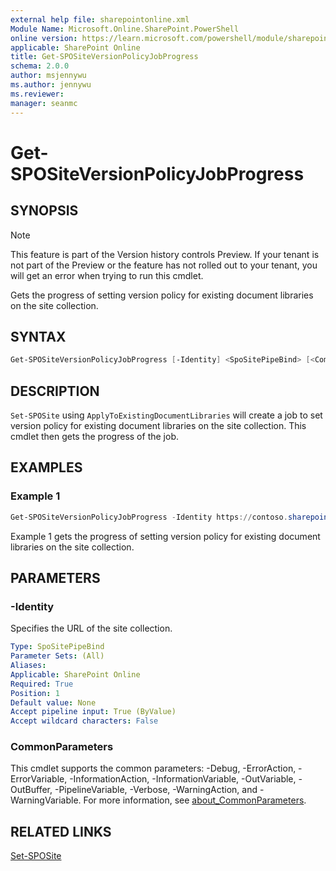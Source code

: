 ```yaml
---
external help file: sharepointonline.xml
Module Name: Microsoft.Online.SharePoint.PowerShell
online version: https://learn.microsoft.com/powershell/module/sharepoint-online/get-spositeversionpolicyjobprogress
applicable: SharePoint Online
title: Get-SPOSiteVersionPolicyJobProgress
schema: 2.0.0
author: msjennywu
ms.author: jennywu
ms.reviewer:
manager: seanmc
---
```


# Get-SPOSiteVersionPolicyJobProgress

## SYNOPSIS

> [!NOTE]
> This feature is part of the Version history controls Preview. If your tenant is not part of the Preview or the feature has not rolled out to your tenant, you will get an error when trying to run this cmdlet.

Gets the progress of setting version policy for existing document libraries on the site collection.

## SYNTAX
```powershell
Get-SPOSiteVersionPolicyJobProgress [-Identity] <SpoSitePipeBind> [<CommonParameters>]
```

## DESCRIPTION

`Set-SPOSite` using `ApplyToExistingDocumentLibraries` will create a job to set version policy for existing document libraries on the site collection. This cmdlet then gets the progress of the job.

## EXAMPLES

### Example 1

```powershell
Get-SPOSiteVersionPolicyJobProgress -Identity https://contoso.sharepoint.com/sites/site1
```

Example 1 gets the progress of setting version policy for existing document libraries on the site collection.

## PARAMETERS

### -Identity

Specifies the URL of the site collection.

```yaml
Type: SpoSitePipeBind
Parameter Sets: (All)
Aliases:
Applicable: SharePoint Online
Required: True
Position: 1
Default value: None
Accept pipeline input: True (ByValue)
Accept wildcard characters: False
```

### CommonParameters

This cmdlet supports the common parameters: -Debug, -ErrorAction, -ErrorVariable, -InformationAction, -InformationVariable, -OutVariable, -OutBuffer, -PipelineVariable, -Verbose, -WarningAction, and -WarningVariable. For more information, see [about_CommonParameters](https://go.microsoft.com/fwlink/?LinkID=113216).

## RELATED LINKS

[Set-SPOSite](Set-SPOSite.md)